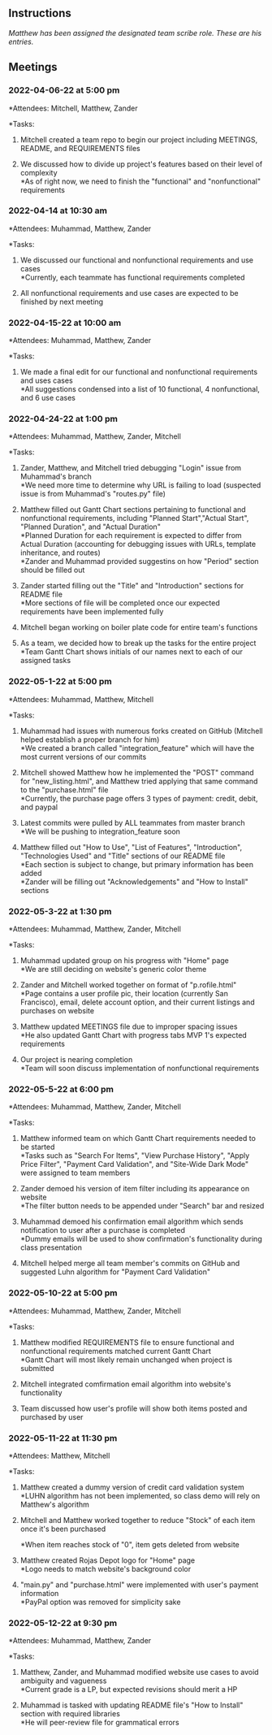 ## Instructions
*Matthew has been assigned the designated team scribe role. These are his entries.*  
## Meetings


### 2022-04-06-22 at 5:00 pm
*Attendees: Mitchell, Matthew, Zander

*Tasks: <br>
1. Mitchell created a team repo to begin our project including MEETINGS, README, and REQUIREMENTS files <br>

2. We discussed how to divide up project's features based on their level of complexity <br>
	*As of right now, we need to finish the "functional" and "nonfunctional" requirements

### 2022-04-14 at 10:30 am
*Attendees: Muhammad, Matthew, Zander

*Tasks:
1. We discussed our functional and nonfunctional requirements and use cases <br>
	*Currently, each teammate has functional requirements completed

2. All nonfunctional requirements and use cases are expected to be finished by next meeting

### 2022-04-15-22 at 10:00 am
*Attendees: Muhammad, Matthew, Zander

*Tasks:
1. We made a final edit for our functional and nonfunctional requirements and uses cases <br>
	*All suggestions condensed into a list of 10 functional, 4 nonfunctional, and 6 use cases

### 2022-04-24-22 at 1:00 pm
*Attendees: Muhammad, Matthew, Zander, Mitchell

*Tasks:
1. Zander, Matthew, and Mitchell tried debugging "Login" issue from Muhammad's branch <br>
	*We need more time to determine why URL is failing to load (suspected issue is from Muhammad's "routes.py" file)

2. Matthew filled out Gantt Chart sections pertaining to functional and nonfunctional requirements, including "Planned Start","Actual Start", "Planned Duration", and "Actual Duration" <br>
	*Planned Duration for each requirement is expected to differ from Actual Duration (accounting for debugging issues with URLs, template inheritance, and routes) <br>
	*Zander and Muhammad provided suggestins on how "Period" section should be filled out

3. Zander started filling out the "Title" and "Introduction" sections for README file <br>
	*More sections of file will be completed once our expected requirements have been implemented fully

4. Mitchell began working on boiler plate code for entire team's functions <br>

5. As a team, we decided how to break up the tasks for the entire project <br>
	*Team Gantt Chart shows initials of our names next to each of our assigned tasks

### 2022-05-1-22 at 5:00 pm
*Attendees: Muhammad, Matthew, Mitchell

*Tasks:

1. Muhammad had issues with numerous forks created on GitHub (Mitchell helped establish a proper branch for him) <br>
	*We created a branch called "integration_feature" which will have the most current versions of our commits

2. Mitchell showed Matthew how he implemented the "POST" command for "new_listing.html", and Matthew tried applying that same command to the "purchase.html" file <br>
	*Currently, the purchase page offers 3 types of payment: credit, debit, and paypal

3. Latest commits were pulled by ALL teammates from master branch <br>
	*We will be pushing to integration_feature soon

4. Matthew filled out "How to Use", "List of Features", "Introduction", "Technologies Used" and "Title" sections of our README file <br>
	*Each section is subject to change, but primary information has been added <br>
	*Zander will be filling out "Acknowledgements" and "How to Install" sections


### 2022-05-3-22 at 1:30 pm
*Attendees: Muhammad, Matthew, Zander, Mitchell

*Tasks:

1. Muhammad updated group on his progress with "Home" page <br>
	*We are still deciding on website's generic color theme

2. Zander and Mitchell worked together on format of "p.rofile.html"<br>
	*Page contains a user profile pic, their location (currently San Francisco), email, delete account option, and their current listings and purchases on website

3. Matthew updated MEETINGS file due to improper spacing issues <br>
	*He also updated Gantt Chart with progress tabs MVP 1's expected requirements

4. Our project is nearing completion<br>
	*Team will soon discuss implementation of nonfunctional requirements


### 2022-05-5-22 at 6:00 pm
*Attendees: Muhammad, Matthew, Zander, Mitchell

*Tasks:
1. Matthew informed team on which Gantt Chart requirements needed to be started <br>
	*Tasks such as "Search For Items", "View Purchase History", "Apply Price Filter", "Payment Card Validation", and "Site-Wide Dark Mode" were assigned to team members 

2. Zander demoed his version of item filter including its appearance on website <br>
	*The filter button needs to be appended under "Search" bar and resized

3. Muhammad demoed his confirmation email algorithm which sends notification to user after a purchase is completed <br>
	*Dummy emails will be used to show confirmation's functionality during class presentation

4. Mitchell helped merge all team member's commits on GitHub and suggested Luhn algorithm for "Payment Card Validation" <br>

### 2022-05-10-22 at 5:00 pm
*Attendees: Muhammad, Matthew, Zander, Mitchell

*Tasks:
1. Matthew modified REQUIREMENTS file to ensure functional and nonfunctional requirements matched current Gantt Chart <br>
	*Gantt Chart will most likely remain unchanged when project is submitted

2. Mitchell integrated comfirmation email algorithm into website's functionality <br>

3. Team discussed how user's profile will show both items posted and purchased by user <br>

### 2022-05-11-22 at 11:30 pm
*Attendees: Matthew, Mitchell

*Tasks:
1. Matthew created a dummy version of credit card validation system <br>
	*LUHN algorithm has not been implemented, so class demo will rely on Matthew's algorithm

2. Mitchell and Matthew worked together to reduce "Stock" of each item once it's been purchased<br>

	*When item reaches stock of "0", item gets deleted from website
3. Matthew created Rojas Depot logo for "Home" page <br>
	*Logo needs to match website's background color

4. "main.py" and "purchase.html" were implemented with user's payment information <br>
	*PayPal option was removed for simplicity sake

### 2022-05-12-22 at 9:30 pm
*Attendees: Muhammad, Matthew, Zander

*Tasks:
1. Matthew, Zander, and Muhammad modified website use cases to avoid ambiguity and vagueness<br>
	*Current grade is a LP, but expected revisions should merit a HP

2. Muhammad is tasked with updating README file's "How to Install" section with required libraries <br>
	*He will peer-review file for grammatical errors 

	

